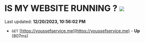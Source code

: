 # IS MY WEBSITE RUNNING ? [![](https://img.shields.io/static/v1?label=Sponsor&message=%E2%9D%A4&logo=GitHub&color=%23fe8e86)](https://github.com/sponsors/<username>)

Last updated: **12/20/2023, 10:56:02 PM**

- `GET` [https://youssefservice.me](https://youssefservice.me) - **Up** (807ms)
